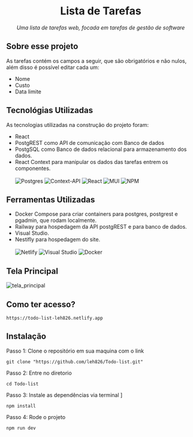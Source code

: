 <h1 align="center">Lista de Tarefas</h1>
<p align="center"><i>Uma lista de tarefas web, focada em tarefas de gestão de software</i></p>

## Sobre esse projeto
As tarefas contém os campos a seguir, que são obrigatórios e não nulos, além disso é possível editar cada um:<br>
- Nome<br>
- Custo<br>
- Data limite<br>

## Tecnológias Utilizadas
As tecnologias utilizadas na construção do projeto foram:
- React 
- PostgREST como API de comunicação com Banco de dados
- PostgSQL como Banco de dados relacional para armazenamento dos dados.
- React Context para manipular os dados das tarefas entrem os componentes.<br><br>
![Postgres](https://img.shields.io/badge/postgres-%23316192.svg?style=for-the-badge&logo=postgresql&logoColor=white)
![Context-API](https://img.shields.io/badge/Context--Api-000000?style=for-the-badge&logo=react)
![React](https://img.shields.io/badge/react-%2320232a.svg?style=for-the-badge&logo=react&logoColor=%2361DAFB)
![MUI](https://img.shields.io/badge/MUI-%230081CB.svg?style=for-the-badge&logo=mui&logoColor=white)
![NPM](https://img.shields.io/badge/NPM-%23CB3837.svg?style=for-the-badge&logo=npm&logoColor=white)

## Ferramentas Utilizadas
- Docker Compose para criar containers para postgres, postgrest e pgadmin, que rodam localmente.
- Railway para hospedagem da API postgREST e para banco de dados.
- Visual Studio.
- Nestifly para hospedagem do site.<br><br>
![Netlify](https://img.shields.io/badge/netlify-%23000000.svg?style=for-the-badge&logo=netlify&logoColor=#00C7B7)
![Visual Studio](https://img.shields.io/badge/Visual%20Studio-5C2D91.svg?style=for-the-badge&logo=visual-studio&logoColor=white)
![Docker](https://img.shields.io/badge/docker-%230db7ed.svg?style=for-the-badge&logo=docker&logoColor=white)
## Tela Principal
![tela_principal](https://github.com/user-attachments/assets/1f1bd6f5-a471-4d09-aa2c-7b87ae606245)

## Como ter acesso?
 ```
 https://todo-list-leh826.netlify.app
```
## Instalação
Passo 1: Clone o repositório em sua maquina com o link 
``` 
git clone "https://github.com/leh826/Todo-list.git"
```
Passo 2: Entre no diretorio 
```
cd Todo-list
```
Passo 3: Instale as dependências via terminal ]
```
npm install
```
Passo 4: Rode o projeto
```
npm run dev
```
